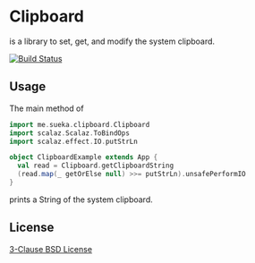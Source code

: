 # Clipboard

is a library to set, get, and modify the system clipboard.

[![Build Status](https://travis-ci.org/sueka/clipboard.svg?branch=master)](https://travis-ci.org/sueka/clipboard)

## Usage

The main method of

``` scala
import me.sueka.clipboard.Clipboard
import scalaz.Scalaz.ToBindOps
import scalaz.effect.IO.putStrLn

object ClipboardExample extends App {
  val read = Clipboard.getClipboardString
  (read.map(_ getOrElse null) >>= putStrLn).unsafePerformIO
}
```

prints a String of the system clipboard.

## License

[3-Clause BSD License](./LICENSE.txt)
